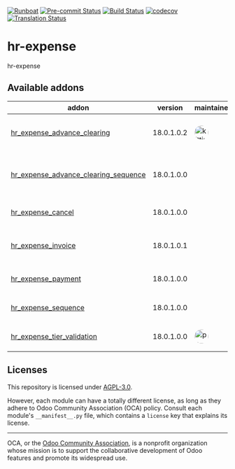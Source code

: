 
[![Runboat](https://img.shields.io/badge/runboat-Try%20me-875A7B.png)](https://runboat.odoo-community.org/builds?repo=OCA/hr-expense&target_branch=18.0)
[![Pre-commit Status](https://github.com/OCA/hr-expense/actions/workflows/pre-commit.yml/badge.svg?branch=18.0)](https://github.com/OCA/hr-expense/actions/workflows/pre-commit.yml?query=branch%3A18.0)
[![Build Status](https://github.com/OCA/hr-expense/actions/workflows/test.yml/badge.svg?branch=18.0)](https://github.com/OCA/hr-expense/actions/workflows/test.yml?query=branch%3A18.0)
[![codecov](https://codecov.io/gh/OCA/hr-expense/branch/18.0/graph/badge.svg)](https://codecov.io/gh/OCA/hr-expense)
[![Translation Status](https://translation.odoo-community.org/widgets/hr-expense-18-0/-/svg-badge.svg)](https://translation.odoo-community.org/engage/hr-expense-18-0/?utm_source=widget)

<!-- /!\ do not modify above this line -->

# hr-expense

hr-expense

<!-- /!\ do not modify below this line -->

<!-- prettier-ignore-start -->

[//]: # (addons)

Available addons
----------------
addon | version | maintainers | summary
--- | --- | --- | ---
[hr_expense_advance_clearing](hr_expense_advance_clearing/) | 18.0.1.0.2 | <a href='https://github.com/kittiu'><img src='https://github.com/kittiu.png' width='32' height='32' style='border-radius:50%;' alt='kittiu'/></a> | Employee Advance and Clearing
[hr_expense_advance_clearing_sequence](hr_expense_advance_clearing_sequence/) | 18.0.1.0.0 |  | HR Expense Advance Clearing Sequence
[hr_expense_cancel](hr_expense_cancel/) | 18.0.1.0.0 |  | Hr expense cancel
[hr_expense_invoice](hr_expense_invoice/) | 18.0.1.0.1 |  | Supplier invoices on HR expenses
[hr_expense_payment](hr_expense_payment/) | 18.0.1.0.0 |  | HR Expense Payment
[hr_expense_sequence](hr_expense_sequence/) | 18.0.1.0.0 |  | HR expense sequence
[hr_expense_tier_validation](hr_expense_tier_validation/) | 18.0.1.0.0 | <a href='https://github.com/ps-tubtim'><img src='https://github.com/ps-tubtim.png' width='32' height='32' style='border-radius:50%;' alt='ps-tubtim'/></a> | Expense Tier Validation

[//]: # (end addons)

<!-- prettier-ignore-end -->

## Licenses

This repository is licensed under [AGPL-3.0](LICENSE).

However, each module can have a totally different license, as long as they adhere to Odoo Community Association (OCA)
policy. Consult each module's `__manifest__.py` file, which contains a `license` key
that explains its license.

----
OCA, or the [Odoo Community Association](http://odoo-community.org/), is a nonprofit
organization whose mission is to support the collaborative development of Odoo features
and promote its widespread use.
